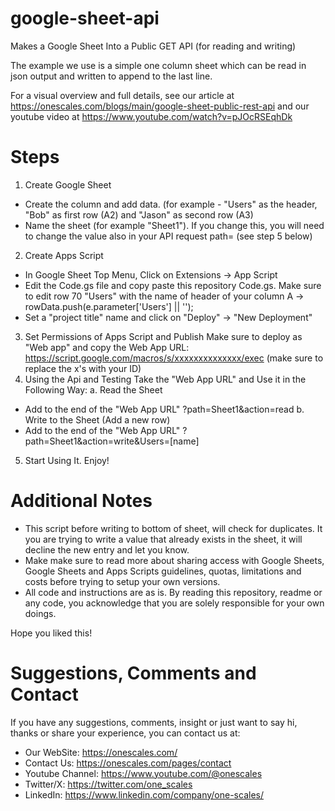 # google-sheet-api
Makes a Google Sheet Into a Public GET API (for reading and writing)

The example we use is a simple one column sheet which can be read in json output and written to append to the last line.

For a visual overview and full details, see our article at https://onescales.com/blogs/main/google-sheet-public-rest-api and our youtube video at https://www.youtube.com/watch?v=pJOcRSEqhDk

# Steps

1. Create Google Sheet
- Create the column and add data. (for example - "Users" as the header, "Bob" as first row (A2) and "Jason" as second row (A3)
- Name the sheet (for example "Sheet1"). If you change this, you will need to change the value also in your API request path= (see step 5 below)
2. Create Apps Script
- In Google Sheet Top Menu, Click on Extensions -> App Script
- Edit the Code.gs file and copy paste this repository Code.gs. Make sure to edit row 70 "Users" with the name of header of your column A ->       rowData.push(e.parameter['Users'] || '');
- Set a "project title" name and click on "Deploy" -> "New Deployment"
3. Set Permissions of Apps Script and Publish
Make sure to deploy as "Web app" and copy the Web App URL: https://script.google.com/macros/s/xxxxxxxxxxxxxx/exec (make sure to replace the x's with your ID)
4. Using the Api and Testing
Take the "Web App URL" and Use it in the Following Way:
a. Read the Sheet
- Add to the end of the "Web App URL" ?path=Sheet1&action=read
b. Write to the Sheet (Add a new row)
- Add to the end of the "Web App URL" ?path=Sheet1&action=write&Users=[name]
5. Start Using It. Enjoy!

# Additional Notes
- This script before writing to bottom of sheet, will check for duplicates. It you are trying to write a value that already exists in the sheet, it will decline the new entry and let you know.
- Make make sure to read more about sharing access with Google Sheets, Google Sheets and Apps Scripts guidelines, quotas, limitations and costs before trying to setup your own versions.
- All code and instructions are as is. By reading this repository, readme or any code, you acknowledge that you are solely responsible for your own doings.

Hope you liked this!

# Suggestions, Comments and Contact
If you have any suggestions, comments, insight or just want to say hi, thanks or share your experience, you can contact us at:
- Our WebSite: https://onescales.com/
- Contact Us: https://onescales.com/pages/contact
- Youtube Channel: https://www.youtube.com/@onescales
- Twitter/X: https://twitter.com/one_scales
- LinkedIn: https://www.linkedin.com/company/one-scales/




